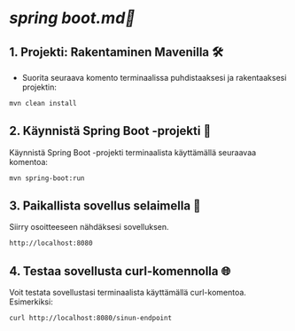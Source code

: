 # **_spring boot.md🌱_**

## 1. Projekti: Rakentaminen Mavenilla 🛠️

- Suorita seuraava komento terminaalissa puhdistaaksesi ja rakentaaksesi projektin:

```bash
mvn clean install
```

## 2. Käynnistä Spring Boot -projekti 🚀

Käynnistä Spring Boot -projekti terminaalista käyttämällä seuraavaa komentoa:

```bash
mvn spring-boot:run
```

## 3. Paikallista sovellus selaimella 🧭

Siirry osoitteeseen nähdäksesi sovelluksen.

```bash
http://localhost:8080
```

## 4. Testaa sovellusta curl-komennolla 🌐

Voit testata sovellustasi terminaalista käyttämällä curl-komentoa. Esimerkiksi:

```bash
curl http://localhost:8080/sinun-endpoint
```
